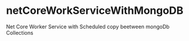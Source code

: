 # netCoreWorkServiceWithMongoDB
Net Core Worker Service with Scheduled copy beetween mongoDb Collections
